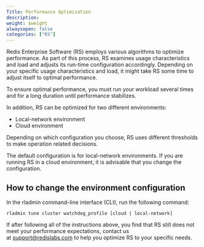 ```yaml
---
Title: Performance Optimization
description:
weight: $weight
alwaysopen: false
categories: ["RS"]
---
```

Redis Enterprise Software (RS) employs various algorithms to optimize
performance. As part of this process, RS examines usage characteristics
and load and adjusts its run-time configuration accordingly. Depending
on your specific usage characteristics and load, it might take RS some
time to adjust itself to optimal performance.

To ensure optimal performance, you must run your workload several times
and for a long duration until performance stabilizes.

In addition, RS can be optimized for two different environments:

- Local-network environment
- Cloud environment

Depending on which configuration you choose, RS uses different
thresholds to make operation related decisions.

The default configuration is for local-network environments. If you are
running RS in a cloud environment, it is advisable that you change the
configuration.

## How to change the environment configuration

In the rladmin command-line interface (CLI), run the following command:

```src
rladmin tune cluster watchdog_profile [cloud | local-network]
```

If after following all of the instructions above, you find that RS still
does not meet your performance expectations, contact us
at <support@redislabs.com> to help you optimize RS to your specific
needs.
